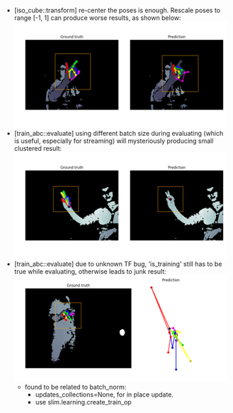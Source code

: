 - \[iso_cube::transform\] re-center the poses is enough. Rescale poses to range [-1, 1] can produce worse results, as shown below:
![Alt text](detection_base_regre_47.png?raw=true "Optional Title")
- \[train_abc::evaluate\] using different batch size during evaluating (which is useful, especially for streaming) will mysteriously producing small clustered result:
![Alt text](detection_base_regre_14.png?raw=true "Optional Title")
- \[train_abc::evaluate\] due to unknown TF bug, 'is_training' still has to be true while evaluating, otherwise leads to junk result:
![Alt text](detection_base_regre_1.png?raw=true "Optional Title")
    - found to be related to batch_norm:
        - updates_collections=None, for in place update.
        - use slim.learning.create_train_op
